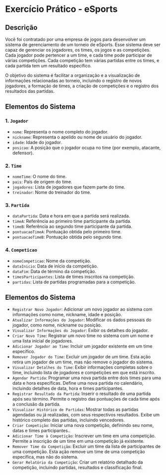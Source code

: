 # Exercício Prático - eSports

## Descrição

Você foi contratado por uma empresa de jogos para desenvolver um sistema de gerenciamento de um torneio de eSports. Esse sistema deve ser capaz de gerenciar os jogadores, os times, os jogos e as competições. Cada jogador pode pertencer a um time, e cada time pode participar de várias competições. Cada competição tem várias partidas entre os times, e cada partida tem um resultado específico.

O objetivo do sistema é facilitar a organização e a visualização de informações relacionadas ao torneio, incluindo o registro de novos jogadores, a formação de times, a criação de competições e o registro dos resultados das partidas.

## Elementos do Sistema

### 1. `Jogador`

- `nome`: Representa o nome completo do jogador.
- `nickname`: Representa o apelido ou nome de usuário do jogador.
- `idade`: Idade do jogador.
- `posicao`: A posição que o jogador ocupa no time (por exemplo, atacante, defensor).

### 2. `Time`

- `nomeTime`: O nome do time.
- `pais`: País de origem do time.
- `jogadores`: Lista de jogadores que fazem parte do time.
- `treinador`: Nome do treinador do time.

### 3. `Partida`

- `dataPartida`: Data e hora em que a partida será realizada.
- `timeA`: Referência ao primeiro time participante da partida.
- `timeB`: Referência ao segundo time participante da partida.
- `pontuacaoTimeA`: Pontuação obtida pelo primeiro time.
- `pontuacaoTimeB`: Pontuação obtida pelo segundo time.

### 4. `Competicao`

- `nomeCompeticao`: Nome da competição.
- `dataInicio`: Data de início da competição.
- `dataFim`: Data de término da competição.
- `timesParticipantes`: Lista de times inscritos na competição.
- `partidas`: Lista de partidas programadas para a competição.

## Elementos do Sistema

- `Registrar Novo Jogador`: Adicionar um novo jogador ao sistema com informações como nome, nickname, idade e posição.
- `Atualizar Informações do Jogador`: Modificar os dados pessoais do jogador, como nome, nickname ou posição.
- `Visualizar Informações do Jogador`: Exibir os detalhes do jogador.
- `Criar Novo Time`: Registrar um novo time no sistema com um nome e uma lista inicial de jogadores.
- `Adicionar Jogador ao Time`: Incluir um jogador existente em um time específico.
- `Remover Jogador do Time`: Excluir um jogador de um time. Esta ação retira um jogador de um time, mas não remove o jogador do sistema.
- `Visualizar Detalhes do Time`: Exibir informações completas sobre o time, incluindo lista de jogadores e competições em que está inscrito.
- `Agendar Partida`: Programar uma nova partida entre dois times para uma data e hora específicas. Define uma nova partida no calendário, incluindo detalhes de data, hora e times participantes.
- `Registrar Resultado da Partida`: Inserir o resultado de uma partida após seu término. Permite o registro das pontuações de cada time após a conclusão da partida.
- `Visualizar Histórico de Partidas`: Mostrar todas as partidas agendadas ou já realizadas, com seus respectivos resultados. Exibe um histórico completo das partidas, incluindo vencedores.
- `Criar Competição`: Iniciar uma nova competição, definindo seu nome, datas e times participantes..
- `Adicionar Time à Competição`: Inscrever um time em uma competição. Permite a inscrição de um time em uma competição já existente.
- `Remover Time da Competição`: Excluir um time da lista de participantes de uma competição. Esta ação remove um time de uma competição específica, mas não do sistema.
- `Gerar Relatório da Competição`: Criar um relatório detalhado da competição, incluindo partidas, resultados e classificação final.
